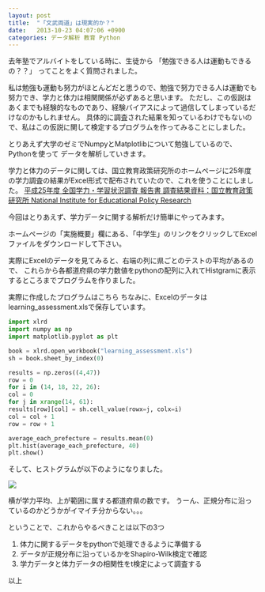 ```yaml
---
layout: post
title:  "「文武両道」は現実的か？"
date:   2013-10-23 04:07:06 +0900
categories: データ解析 教育 Python
---
```


去年塾でアルバイトをしている時に、生徒から
「勉強できる人は運動もできるの？？」
ってことをよく質問されました。

私は勉強も運動も努力がほとんどだと思うので、勉強で努力できる人は運動でも努力でき、学力と体力は相関関係が必ずあると思います。
ただし、この仮説はあくまでも経験的なものであり、経験バイアスによって過信してしまっているだけなのかもしれません。
具体的に調査された結果を知っているわけでもないので、私はこの仮説に関して検定するプログラムを作ってみることにしました。

とりあえず大学のゼミでNumpyとMatplotlibについて勉強しているので、Pythonを使って
データを解析していきます。

学力と体力のデータに関しては、国立教育政策研究所のホームページに25年度の学力調査の結果がExcel形式で配布されていたので、これを使うことにしました。
[平成25年度 全国学力・学習状況調査 報告書 調査結果資料：国立教育政策研究所 National Institute for Educational Policy Research](http://www.nier.go.jp/13chousakekkahoukoku/data/area/index.html)

今回はとりあえず、学力データに関する解析だけ簡単にやってみます。

ホームページの「実施概要」欄にある、「中学生」のリンクをクリックしてExcelファイルをダウンロードして下さい。

実際にExcelのデータを見てみると、右端の列に県ごとのテストの平均があるので、
これらから各都道府県の学力数値をpythonの配列に入れてHistgramに表示するところまでプログラムを作りました。

実際に作成したプログラムはこちら
ちなみに、Excelのデータはlearning_assessment.xlsで保存しています。

```py
import xlrd
import numpy as np
import matplotlib.pyplot as plt

book = xlrd.open_workbook("learning_assessment.xls")
sh = book.sheet_by_index(0)

results = np.zeros((4,47))
row = 0
for i in (14, 18, 22, 26):
col = 0
for j in xrange(14, 61):
results[row][col] = sh.cell_value(rowx=j, colx=i)
col = col + 1
row = row + 1

average_each_prefecture = results.mean(0)
plt.hist(average_each_prefecture, 40)
plt.show()
```

そして、ヒストグラムが以下のようになりました。


![](https://d2mxuefqeaa7sj.cloudfront.net/s_5B71BACE6A42EDA0A556EC2E688E1D649AFBBD54D0E685755816BA2C2F876719_1525948496274_20131023040458.png)


横が学力平均、上が範囲に属する都道府県の数です。
うーん、正規分布に沿っているのかどうかがイマイチ分からない。。。

ということで、これからやるべきことは以下の3つ

1. 体力に関するデータをpythonで処理できるように準備する
2. データが正規分布に沿っているかをShapiro-Wilk検定で確認
3. 学力データと体力データの相関性をt検定によって調査する

以上
